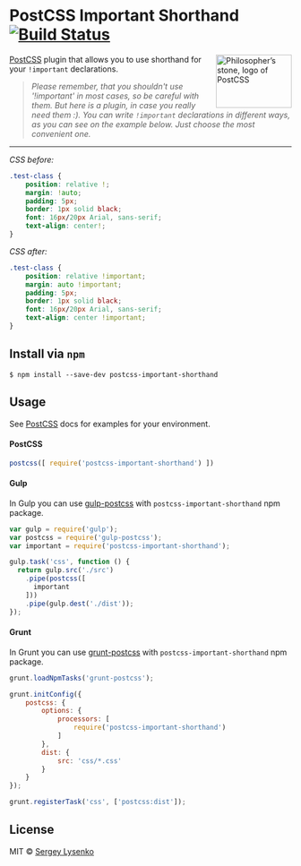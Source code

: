 # PostCSS Important Shorthand [![Build Status][ci-img]][ci]

<img align="right" width="135" height="95"
     title="Philosopher’s stone, logo of PostCSS"
     src="http://postcss.github.io/postcss/logo-leftp.svg">

[PostCSS] plugin that allows you to use shorthand for your `!important` declarations.

> *Please remember, that you shouldn't use '!important' in most cases, so be careful with them. But here is a plugin, in case you really need them :). You can write `!important` declarations in different ways, as you can see on the example below. Just choose the most convenient one.*

---

*CSS before:*
```css
.test-class {
    position: relative !;
    margin: !auto;
    padding: 5px;
    border: 1px solid black;
    font: 16px/20px Arial, sans-serif;
    text-align: center!;
}
```

*CSS after:*
```css
.test-class {
    position: relative !important;
    margin: auto !important;
    padding: 5px;
    border: 1px solid black;
    font: 16px/20px Arial, sans-serif;
    text-align: center !important;
}
```

## Install via `npm`

```
$ npm install --save-dev postcss-important-shorthand
```

## Usage

See [PostCSS] docs for examples for your environment.

#### PostCSS
```js
postcss([ require('postcss-important-shorthand') ])
```

#### Gulp

In Gulp you can use [gulp-postcss](https://github.com/postcss/gulp-postcss) with `postcss-important-shorthand` npm package.

```js
var gulp = require('gulp');
var postcss = require('gulp-postcss');
var important = require('postcss-important-shorthand');

gulp.task('css', function () {
  return gulp.src('./src')
    .pipe(postcss([
      important
    ]))
    .pipe(gulp.dest('./dist'));
});
```

#### Grunt

In Grunt you can use [grunt-postcss](https://github.com/nDmitry/grunt-postcss) with `postcss-important-shorthand` npm package.

```js
grunt.loadNpmTasks('grunt-postcss');

grunt.initConfig({
    postcss: {
        options: {
            processors: [
                require('postcss-important-shorthand')
            ]
        },
        dist: {
            src: 'css/*.css'
        }
    }
});

grunt.registerTask('css', ['postcss:dist']);
```

## License

MIT © [Sergey Lysenko](http://soulwish.info)


[PostCSS]: https://github.com/postcss/postcss
[ci-img]:  https://travis-ci.org/soul-wish/postcss-important-shorthand.svg
[ci]:      https://travis-ci.org/soul-wish/postcss-important-shorthand
